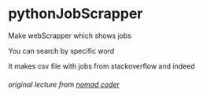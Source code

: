 # pythonJobScrapper
Make webScrapper which shows jobs

You can search by specific word

It makes csv file with jobs from stackoverflow and indeed


###### original lecture from [nomad coder](https://academy.nomadcoders.co/courses/681401)
